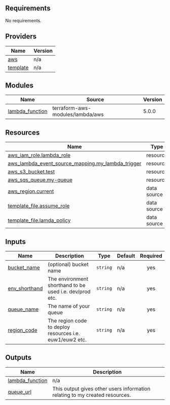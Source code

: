<!-- BEGIN_TF_DOCS -->
## Requirements

No requirements.

## Providers

| Name | Version |
|------|---------|
| <a name="provider_aws"></a> [aws](#provider\_aws) | n/a |
| <a name="provider_template"></a> [template](#provider\_template) | n/a |

## Modules

| Name | Source | Version |
|------|--------|---------|
| <a name="module_lambda_function"></a> [lambda\_function](#module\_lambda\_function) | terraform-aws-modules/lambda/aws | 5.0.0 |

## Resources

| Name | Type |
|------|------|
| [aws_iam_role.lambda_role](https://registry.terraform.io/providers/hashicorp/aws/latest/docs/resources/iam_role) | resource |
| [aws_lambda_event_source_mapping.my_lambda_trigger](https://registry.terraform.io/providers/hashicorp/aws/latest/docs/resources/lambda_event_source_mapping) | resource |
| [aws_s3_bucket.test](https://registry.terraform.io/providers/hashicorp/aws/latest/docs/resources/s3_bucket) | resource |
| [aws_sqs_queue.my-queue](https://registry.terraform.io/providers/hashicorp/aws/latest/docs/resources/sqs_queue) | resource |
| [aws_region.current](https://registry.terraform.io/providers/hashicorp/aws/latest/docs/data-sources/region) | data source |
| [template_file.assume_role](https://registry.terraform.io/providers/hashicorp/template/latest/docs/data-sources/file) | data source |
| [template_file.lamda_policy](https://registry.terraform.io/providers/hashicorp/template/latest/docs/data-sources/file) | data source |

## Inputs

| Name | Description | Type | Default | Required |
|------|-------------|------|---------|:--------:|
| <a name="input_bucket_name"></a> [bucket\_name](#input\_bucket\_name) | (optional) bucket name | `string` | n/a | yes |
| <a name="input_env_shorthand"></a> [env\_shorthand](#input\_env\_shorthand) | The environment shorthand to be used i.e. dev/prod etc. | `string` | n/a | yes |
| <a name="input_queue_name"></a> [queue\_name](#input\_queue\_name) | The name of your queue | `string` | n/a | yes |
| <a name="input_region_code"></a> [region\_code](#input\_region\_code) | The region code to deploy resources i.e. euw1/euw2 etc. | `string` | n/a | yes |

## Outputs

| Name | Description |
|------|-------------|
| <a name="output_lambda_function"></a> [lambda\_function](#output\_lambda\_function) | n/a |
| <a name="output_queue_url"></a> [queue\_url](#output\_queue\_url) | This output gives other users information relating to my created resources. |
<!-- END_TF_DOCS -->